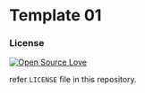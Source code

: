 # Template 01




### License

[![Open Source Love](https://badges.frapsoft.com/os/mit/mit.svg?v=102)](LICENSE)

refer `LICENSE` file in this repository.
